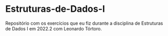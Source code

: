 # Estruturas-de-Dados-I
Repositório com os exercícios que eu fiz durante a disciplina de Estruturas de Dados I em 2022.2 com Leonardo Tórtoro.
